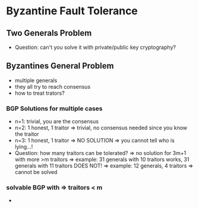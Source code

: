 # Byzantine Fault Tolerance
## Two Generals Problem
- Question: can't you solve it with private/public key cryptography?

## Byzantines General Problem
- multiple generals
- they all try to reach consensus
- how to treat trators?

### BGP Solutions for multiple cases
- n=1: trivial, you are the consensus
- n=2: 1 honest, 1 traitor => trivial, no consensus needed since you know the traitor
- n=3: 1 honest, 1 traitor => NO SOLUTION => you cannot tell who is lying...!
- Question: how many traitors can be tolerated?
  => no solution for 3m+1 with more >m traitors
  => example: 31 generals with 10 traitors works, 31 generals with 11 traitors DOES NOT!
  => example: 12 generals, 4 traitors => cannot be solved

### solvable BGP with => traitors < m
- 

